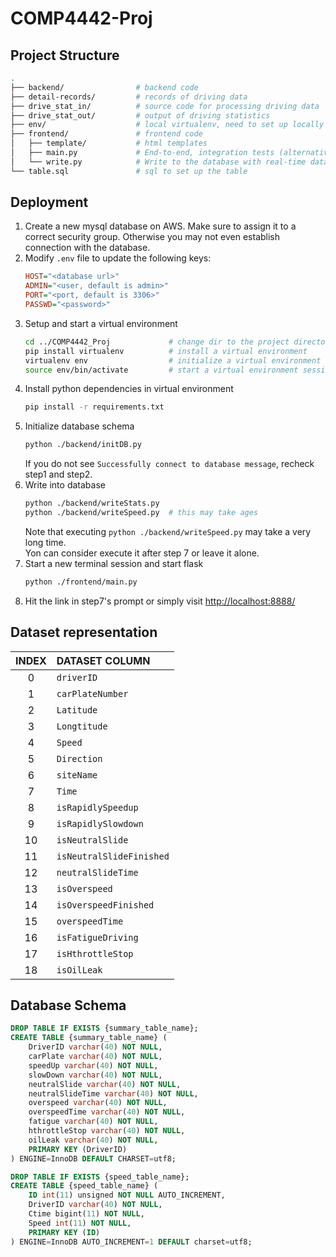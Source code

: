 # COMP4442-Proj

## Project Structure

```sh
.
├── backend/                # backend code
├── detail-records/         # records of driving data
├── drive_stat_in/          # source code for processing driving data
├── drive_stat_out/         # output of driving statistics
├── env/                    # local virtualenv, need to set up locally
├── frontend/               # frontend code
│   ├── template/           # html templates
│   ├── main.py             # End-to-end, integration tests (alternatively `e2e`)
│   └── write.py            # Write to the database with real-time data
└── table.sql               # sql to set up the table
```

## Deployment

1. Create a new mysql database on AWS. Make sure to assign it to a correct security group. Otherwise you may not even establish connection with the database.
2. Modify `.env` file to update the following keys:
    ```ini
    HOST="<database url>"
    ADMIN="<user, default is admin>"
    PORT="<port, default is 3306>"
    PASSWD="<password>"
    ```
3. Setup and start a virtual environment
    ```sh
    cd ../COMP4442_Proj             # change dir to the project directory
    pip install virtualenv          # install a virtual environment
    virtualenv env                  # initialize a virtual environment into env
    source env/bin/activate         # start a virtual environment session
    ```
4. Install python dependencies in virtual environment
    ```sh
    pip install -r requirements.txt
    ```
5. Initialize database schema  
    ```sh
    python ./backend/initDB.py
    ```
    If you do not see `Successfully connect to database message`, recheck step1 and step2.  
6. Write into database
    ```sh
    python ./backend/writeStats.py
    python ./backend/writeSpeed.py  # this may take ages
    ```
    Note that executing `python ./backend/writeSpeed.py` may take a very long time.  
    Yon can consider execute it after step 7 or leave it alone.
7. Start a new terminal session and start flask
    ```sh
    python ./frontend/main.py
    ```
8. Hit the link in step7's prompt or simply visit [http://localhost:8888/](http://localhost:8888/)

## Dataset representation

| INDEX | DATASET COLUMN           |
| :---: | :----------------------- |
|   0   | `driverID`               |
|   1   | `carPlateNumber`         |
|   2   | `Latitude`               |
|   3   | `Longtitude`             |
|   4   | `Speed`                  |
|   5   | `Direction`              |
|   6   | `siteName`               |
|   7   | `Time`                   |
|   8   | `isRapidlySpeedup`       |
|   9   | `isRapidlySlowdown`      |
|  10   | `isNeutralSlide`         |
|  11   | `isNeutralSlideFinished` |
|  12   | `neutralSlideTime`       |
|  13   | `isOverspeed`            |
|  14   | `isOverspeedFinished`    |
|  15   | `overspeedTime`          |
|  16   | `isFatigueDriving`       |
|  17   | `isHthrottleStop`        |
|  18   | `isOilLeak`              |

## Database Schema

```sql
DROP TABLE IF EXISTS {summary_table_name};
CREATE TABLE {summary_table_name} (
    DriverID varchar(40) NOT NULL, 
    carPlate varchar(40) NOT NULL, 
    speedUp varchar(40) NOT NULL, 
    slowDown varchar(40) NOT NULL, 
    neutralSlide varchar(40) NOT NULL, 
    neutralSlideTime varchar(40) NOT NULL, 
    overspeed varchar(40) NOT NULL, 
    overspeedTime varchar(40) NOT NULL, 
    fatigue varchar(40) NOT NULL, 
    hthrottleStop varchar(40) NOT NULL, 
    oilLeak varchar(40) NOT NULL, 
    PRIMARY KEY (DriverID)
) ENGINE=InnoDB DEFAULT CHARSET=utf8;
```

```sql
DROP TABLE IF EXISTS {speed_table_name};
CREATE TABLE {speed_table_name} (
    ID int(11) unsigned NOT NULL AUTO_INCREMENT, 
    DriverID varchar(40) NOT NULL, 
    Ctime bigint(11) NOT NULL, 
    Speed int(11) NOT NULL, 
    PRIMARY KEY (ID)
) ENGINE=InnoDB AUTO_INCREMENT=1 DEFAULT charset=utf8;
```